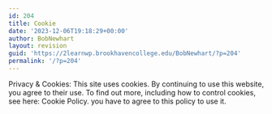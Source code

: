 ```yaml
---
id: 204
title: Cookie
date: '2023-12-06T19:18:29+00:00'
author: BobNewhart
layout: revision
guid: 'https://2learnwp.brookhavencollege.edu/BobNewhart/?p=204'
permalink: '/?p=204'
---
```


Privacy &amp; Cookies: This site uses cookies. By continuing to use this website, you agree to their use. To find out more, including how to control cookies, see here: Cookie Policy. you have to agree to this policy to use it.